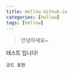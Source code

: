```yaml
---
title: Hellow Github.io
categories: [hellow]
tags: [hellow]
---
```



> 안녕하세요~


테스트 입니다!


```
코드 표현
```